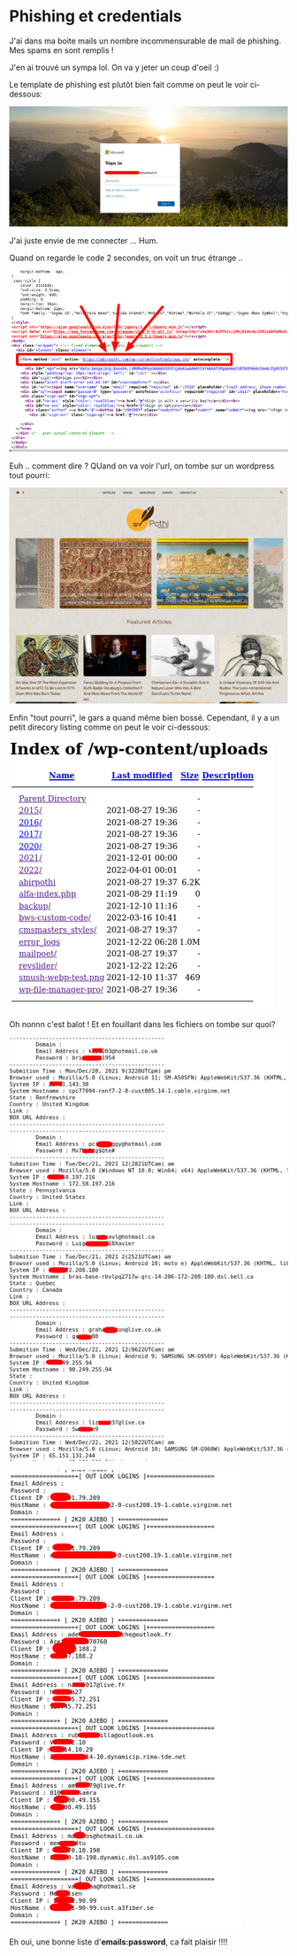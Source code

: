 # Phishing et credentials

J'ai dans ma boite mails un nombre incommensurable de mail de phishing. Mes spams en sont remplis !

J'en ai trouvé un sympa lol. On va y jeter un coup d'oeil :)

Le template de phishing est plutôt bien fait comme on peut le voir ci-dessous:

![image alt text](/images/phishing/template.png)

J'ai juste envie de me connecter ... Hum.

Quand on regarde le code 2 secondes, on voit un truc étrange ..

![image alt text](/images/phishing/code.png)

Euh .. comment dire ? QUand on va voir l'url, on tombe sur un wordpress tout pourri:

![image alt text](/images/phishing/wordpress.png)

Enfin "tout pourri", le gars a quand même bien bossé. Cependant, il y a un petit direcory listing comme on peut le voir ci-dessous:

![image alt text](/images/phishing/dir_listing.png)

Oh nonnn c'est balot ! Et en fouillant dans les fichiers on tombe sur quoi?

![image alt text](/images/phishing/password_1.png)

![image alt text](/images/phishing/password_2.png)

Eh oui, une bonne liste d'__emails:password__, ca fait plaisir !!!!

